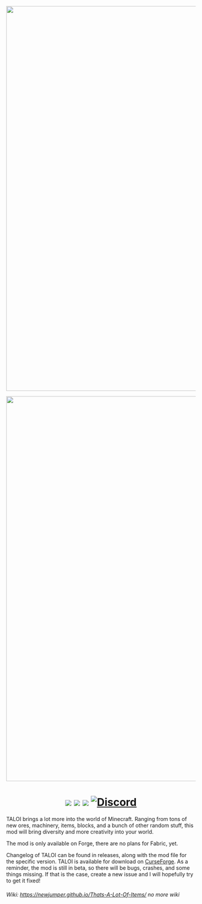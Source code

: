 <p align="center"><img src="https://github.com/NewJumper/Thats-A-Lot-Of-Items/blob/mc-1.18.x/src/main/resources/logo_banner_dark.png#gh-dark-mode-only" alt="Logo" width="1024"></p>
<p align="center"><img src="https://github.com/NewJumper/Thats-A-Lot-Of-Items/blob/mc-1.18.x/src/main/resources/logo_banner_light.png#gh-light-mode-only" alt="Logo" width="1024"></p>
<h1 align="center">
  <a href="https://www.curseforge.com/minecraft/mc-mods/thats-a-lot-of-items"><img src="https://img.shields.io/badge/Mod Version-0.17.1-54c3d6"></a>
  <a><img src="https://img.shields.io/badge/Minecraft Ver.-1.18.2-71c46e"></a>
  <a href="https://files.minecraftforge.net/net/minecraftforge/forge/"><img src="https://img.shields.io/badge/Forge Ver.-40.1.0-d68f54"></a>
  <a href="https://discord.gg/QndwkU7"><img src="https://img.shields.io/discord/631321825439383553?color=4d7591&label=Discord" alt="Discord"></a>
</h1>

TALOI brings a lot more into the world of Minecraft. Ranging from tons of new ores, machinery, items, blocks, and a bunch of other random stuff, this mod will bring diversity and more creativity into your world.

The mod is only available on Forge, there are no plans for Fabric, yet.

Changelog of TALOI can be found in releases, along with the mod file for the specific version. TALOI is available for download on [CurseForge](https://www.curseforge.com/minecraft/mc-mods/thats-a-lot-of-items). As a reminder, the mod is still in beta, so there will be bugs, crashes, and some things missing. If that is the case, create a new issue and I will hopefully try to get it fixed!

###### *Wiki: https://newjumper.github.io/Thats-A-Lot-Of-Items/* no more wiki
